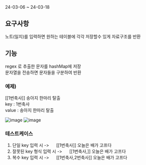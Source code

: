 24-03-06 ~ 24-03-18

## 요구사항
노트(일지)를 입력하면 원하는 테이블에 각각 저장할수 있게 자료구조를 반환

## 기능
regex 로 추출한 문자를 hashMap에 저장<br>
문자열을 전송하면 문자들을 구분하여 반환

### 예제)
[[1번축사]] 송아지 한마리 탈출<br>
key : 1번축사<br> value : 송아지 한마리 탈출

![image](https://github.com/Yongtapark/NoteParserV0/assets/91367204/5f1a2dfd-9fc5-4417-83b8-4b16342e8905)
![image](https://github.com/Yongtapark/NoteParserV0/assets/91367204/2a83f272-b4a6-4662-8dbb-710c50b6c028)



### 테스트케이스
1. 단일 key 입력 시 ->  &nbsp; &nbsp; &nbsp;[[1번축사]] 오늘은 배가 고프다
2. 잘못된 key 형식 입력 시 ->  &nbsp; &nbsp; &nbsp;[[1번축사,]] 오늘은 배가 고프다
3. 복수 key 입력 시 ->  &nbsp; &nbsp; &nbsp;[[1번축사,2번축사]] 오늘은 배가 고프다



